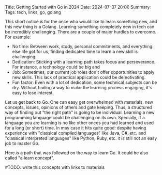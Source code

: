 Title: Getting Started with Go in 2024
Date: 2024-07-07 20:00
Summary: 
Tags: tech, links, go, golang

This short notice is for the once who would like to learn something new, and this new thing is a Golang. Learning something completely new in tech can be incredibly challenging. There are a couple of major hurdles to overcome. For example:

* No time: Between work, study, personal commitments, and everything else life got for us, finding dedicated time to learn a new skill is challenging
* Dedication: Sticking with a learning path takes focus and perseverance. For instance, a technology could be big and 
* Job: Sometimes, our current job roles don't offer opportunities to apply new skills. This lack of practical application could be demotivating.
* Fun factor: Even with a lot of dedication, some technical subjects can be dry. Without finding a way to make the learning process engaging, it's easy to lose interest.

Let us get back to Go. One can easy get overwhelmed with materials, new concepts, issues, opinions of others and gate keeping. Thus, a structured way of finding out "the right path" is going to be individual. Learning a new programming language could be challenging on its own. Specially, if a language you are learning is no like other onces you had learned and used for a long (or short) time. In may case it hits quite good: despite having experience with "classical compiled languages" like Java, C#, etc. and "classical interpreted languages" like Python, Ruby, etc. it is still not an easy job to master Go.

Here is a path that was followed on the way to learn Go. It could be also called "a learn concept".

#TODO: write this concepts with links to materials

